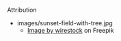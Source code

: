 Attribution
- images/sunset-field-with-tree.jpg
  - [Image by wirestock](https://www.freepik.com/free-photo/wide-angle-shot-single-tree-growing-clouded-sky-during-sunset-surrounded-by-grass_11342065.htm#query=nature&position=2&from_view=search&track=sph&uuid=2b898eaf-60ab-4aed-ad92-6a2289f5bb29) on Freepik
